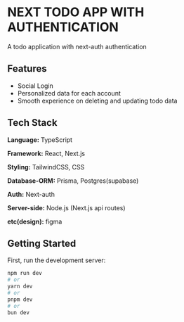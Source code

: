 



# NEXT TODO APP WITH AUTHENTICATION
A todo application with next-auth authentication

## Features

- Social Login
- Personalized data for each account
- Smooth experience on deleting and updating todo data


## Tech Stack

**Language:** TypeScript

**Framework:** React, Next.js

**Styling:** TailwindCSS, CSS

**Database-ORM:** Prisma, Postgres(supabase)

**Auth:** Next-auth

**Server-side:** Node.js (Next.js api routes)

**etc(design):** figma


## Getting Started

First, run the development server:

```bash
npm run dev
# or
yarn dev
# or
pnpm dev
# or
bun dev
```
